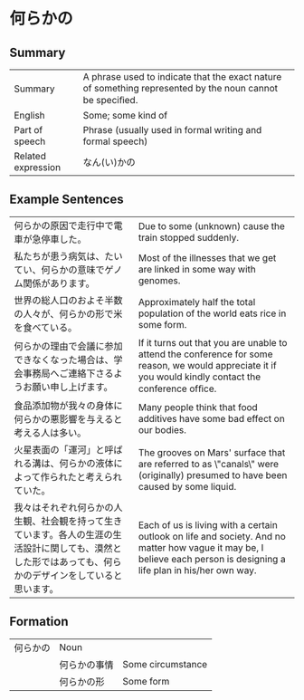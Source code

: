 # 何らかの

## Summary

<table><tr>   <td>Summary</td>   <td>A phrase used to indicate that the exact nature of something represented by the noun cannot be speciﬁed.</td></tr><tr>   <td>English</td>   <td>Some; some kind of</td></tr><tr>   <td>Part of speech</td>   <td>Phrase (usually used in formal writing and formal speech)</td></tr><tr>   <td>Related expression</td>   <td>なん(い)かの</td></tr></table>

## Example Sentences

<table><tr>   <td>何らかの原因で走行中で電車が急停車した。</td>   <td>Due to some (unknown) cause the train stopped suddenly.</td></tr><tr>   <td>私たちが患う病気は、たいてい、何らかの意味でゲノム関係があります。</td>   <td>Most of the illnesses that we get are linked in some way with genomes.</td></tr><tr>   <td>世界の総人口のおよそ半数の人々が、何らかの形で米を食べている。</td>   <td>Approximately half the total population of the world eats rice in some form.</td></tr><tr>   <td>何らかの理由で会議に参加できなくなった場合は、学会事務局へご連絡下さるようお願い申し上げます。</td>   <td>If it turns out that you are unable to attend the conference for some reason, we would appreciate it if you would kindly contact the conference ofﬁce.</td></tr><tr>   <td>食品添加物が我々の身体に何らかの悪影響を与えると考える人は多い。</td>   <td>Many people think that food additives have some bad effect on our bodies.</td></tr><tr>   <td>火星表面の「運河」と呼ばれる溝は、何らかの液体によって作られたと考えられていた。</td>   <td>The grooves on Mars' surface that are referred to as \"canals\" were (originally) presumed to have been caused by some liquid.</td></tr><tr>   <td>我々はそれぞれ何らかの人生観、社会観を持って生きています。各人の生涯の生活設計に関しても、漠然とした形ではあっても、何らかのデザインをしていると思います。</td>   <td>Each of us is living with a certain outlook on life and society. And no matter how vague it may be, I believe each person is designing a life plan in his/her own way.</td></tr></table>

## Formation

<table class="table"><tbody><tr class="tr head"><td class="td"><span class="concept">何らかの</span></td><td class="td"><span class="concept"></span><span>Noun</span></td><td class="td"></td></tr><tr class="tr"><td class="td"></td><td class="td"><span class="concept">何らかの</span><span>事情</span></td><td class="td"><span>Some circumstance</span></td></tr><tr class="tr"><td class="td"></td><td class="td"><span class="concept">何らかの</span><span>形</span></td><td class="td"><span>Some form</span></td></tr></tbody></table>

